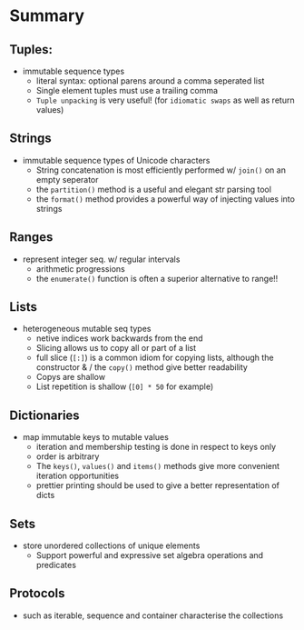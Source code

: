 # Summary

## Tuples:
- immutable sequence types
    - literal syntax: optional parens around a comma seperated list
    - Single element tuples must use a trailing comma
    - `Tuple unpacking` is very useful! (for `idiomatic swaps` as well as return values)

## Strings
- immutable sequence types of Unicode characters
    - String concatenation is most efficiently performed w/ `join()` on an empty seperator
    - the `partition()` method is a useful and elegant str parsing tool 
    - the `format()` method provides a powerful way of injecting values into strings

## Ranges
- represent integer seq. w/ regular intervals
    - arithmetic progressions
    - the `enumerate()` function is often a superior alternative to range!!

## Lists
- heterogeneous mutable seq types
    - netive indices work backwards from the end
    - Slicing allows us to copy all or part of a list 
    - full slice (`[:]`) is a common idiom for copying lists, although the constructor & / the `copy()`
        method give better readability
    - Copys are shallow
    - List repetition is shallow (`[0] * 50` for example)

## Dictionaries
- map immutable keys to mutable values
    - iteration and membership testing is done in respect to keys only
    - order is arbitrary
    - The `keys()`, `values()` and `items()` methods give more convenient iteration opportunities
    - prettier printing should be used to give a better representation of dicts 

## Sets
- store unordered collections of unique elements
    - Support powerful and expressive set algebra operations and predicates

## Protocols
- such as iterable, sequence and container characterise the collections